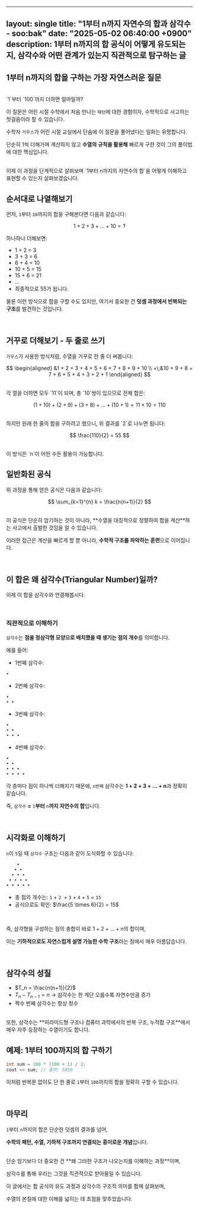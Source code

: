 ---

layout: single
title: "1부터 n까지 자연수의 합과 삼각수 - soo\:bak"
date: "2025-05-02 06:40:00 +0900"
description: 1부터 n까지의 합 공식이 어떻게 유도되는지, 삼각수와 어떤 관계가 있는지 직관적으로 탐구하는 글
-------------------------------------------------------------------

## 1부터 n까지의 합을 구하는 가장 자연스러운 질문

<br>
`1`부터 `100`까지 더하면 얼마일까?

<br>

이 질문은 어린 시절 수학에서 처음 만나는 `패턴`에 대한 경험이자, 수학적으로 사고하는 첫걸음이라 할 수 있습니다.

수학자 `가우스`가 어린 시절 교실에서 단숨에 이 질문을 풀어냈다는 일화는 유명합니다.

단순히 1씩 더해가며 계산하지 않고 **수열의 규칙을 활용해** 빠르게 구한 것이 그의 풀이법에 대한 핵심입니다.

<br>
이제 이 과정을 단계적으로 살펴보며 `1부터 n까지의 자연수의 합`을 어떻게 이해하고 표현할 수 있는지 살펴보겠습니다.

<br>

## 순서대로 나열해보기

먼저, `1`부터 `10`까지의 합을 구해본다면 다음과 같습니다:

$$
1 + 2 + 3 + \dots + 10 = ?
$$

하나하나 더해보면:

* 1 + 2 = 3
* 3 + 3 = 6
* 6 + 4 = 10
* 10 + 5 = 15
* 15 + 6 = 21
* …
* 최종적으로 55가 됩니다.

물론 이런 방식으로 합을 구할 수도 있지만, 여기서 중요한 건 **덧셈 과정에서 반복되는 구조**를 발견하는 것입니다.

<br>

## 거꾸로 더해보기 - 두 줄로 쓰기

`가우스`가 사용한 방식처럼, 수열을 거꾸로 한 줄 더 써봅니다:

$$
\begin{aligned}
&1 + 2 + 3 + 4 + 5 + 6 + 7 + 8 + 9 + 10 \\
+\;&10 + 9 + 8 + 7 + 6 + 5 + 4 + 3 + 2 + 1
\end{aligned}
$$

<br>
각 열을 더하면 모두 `11`이 되며, 총 `10`쌍이 있으므로 전체 합은:

$$
(1 + 10) + (2 + 9) + (3 + 8) + \dots + (10 + 1) = 11 \times 10 = 110
$$

<br>
하지만 원래 한 줄의 합을 구하려고 했으니, 위 결과를 `2`로 나누면 됩니다:

$$
\frac{110}{2} = 55
$$

<br>
이 방식은 `n`이 어떤 수든 활용이 가능합니다.

<br>

## 일반화된 공식

위 과정을 통해 얻은 공식은 다음과 같습니다:

$$
\sum_{k=1}^{n} k = \frac{n(n+1)}{2}
$$

<br>
이 공식은 단순히 암기하는 것이 아니라, **수열을 대칭적으로 정렬하여 합을 계산**하는 사고에서 출발한 것임을 알 수 있습니다.

이러한 접근은 계산을 빠르게 할 뿐 아니라, **수학적 구조를 파악하는 훈련**으로 이어집니다.

<br>

## 이 합은 왜 삼각수(Triangular Number)일까?

이제 이 합을 삼각수와 연결해봅시다.

<br>

### 직관적으로 이해하기

`삼각수`는 **점을 정삼각형 모양으로 배치했을 때 생기는 점의 개수**를 의미합니다.

예를 들어:

* 1번째 삼각수:

```
•
```

* 2번째 삼각수:

```
•
• •
```

* 3번째 삼각수:

```
•
• •
• • •
```

* 4번째 삼각수:

```
•
• •
• • •
• • • •
```

각 층마다 점이 하나씩 더해지기 때문에, `n번째` 삼각수는 **1 + 2 + 3 + … + n**과 정확히 같습니다.

즉, `삼각수` **=** `1`**부터** `n`**까지 자연수의 합**입니다.

<br>

## 시각화로 이해하기

`n`이 `5`일 때 `삼각수` 구조는 다음과 같이 도식화할 수 있습니다:

```
    •
   • •
  • • •
 • • • •
• • • • •
```

* 총 점의 개수는: `1` + `2 `+ `3` + `4` + `5` = `15`
* 공식으로도 확인: $\frac{5 \times 6}{2} = 15$

<br>

즉, 삼각형을 구성하는 점의 총합이 바로 $1 + 2 + \dots + n$의 합이며,

이는 **기하적으로도 자연스럽게 설명 가능한 수학 구조**라는 점에서 매우 아름답습니다.

<br>

## 삼각수의 성질

* $T_n = \frac{n(n+1)}{2}$
* $T_{n} - T_{n-1} = n$ → 삼각수는 한 계단 오를수록 자연수만큼 증가
* 짝수 번째 삼각수는 항상 정수

<br>
또한, 삼각수는 **피라미드형 구조나 컴퓨터 과학에서의 반복 구조, 누적합 구조**에서 매우 자주 등장하는 수열이기도 합니다.

<br>

## 예제: 1부터 100까지의 합 구하기

```cpp
int sum = 100 * (100 + 1) / 2;
cout << sum; // 출력: 5050
```

이처럼 반복문 없이도 단 한 줄로 `1`부터 `100`까지의 합을 정확히 구할 수 있습니다.

<br>

## 마무리

`1`부터 `n`까지의 합은 단순한 덧셈의 결과를 넘어,

**수학의 패턴, 수열, 기하적 구조까지 연결되는 흥미로운 개념**입니다.

<br>
단순 암기보다 더 중요한 건 **왜 그러한 구조가 나오는지를 이해하는 과정**이며,

삼각수를 통해 우리는 그것을 직관적으로 받아들일 수 있습니다.

이 글에서는 합 공식의 유도 과정과 삼각수의 구조적 의미를 함께 살펴보며,

수열의 본질에 대한 이해를 넓히는 데 초점을 맞추었습니다.
